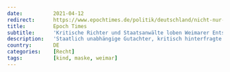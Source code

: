 ```yaml
---
date:          2021-04-12
redirect:      https://www.epochtimes.de/politik/deutschland/nicht-nur-ein-paukenschlag-in-der-sache-kritische-richter-und-staatsanwaelte-ueber-weimarer-entscheidung-a3490681.html
title:         Epoch Times
subtitle:      'Kritische Richter und Staatsanwälte loben Weimarer Entscheidung: „Nicht nur ein Paukenschlag in der Sache“'
description:   'Staatlich unabhängige Gutachter, kritisch hinterfragte Maßnahmen der Regierung. Ein Urteil des Familiengerichts Weimar sorgt für einen breiten Beifall des Netzwerks Kritische Richter und Staatsanwälte. Und selbst der Ankündigung des Thüringer Bildungsministeriums, Rechtsmittel einzulegen, sehen die Juristen gelassen entgegen.'
country:       DE
categories:    [Recht]
tags:          [kind, maske, weimar]
---
```

